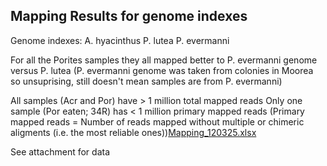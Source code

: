 ## Mapping Results for genome indexes
Genome indexes:
A. hyacinthus
P. lutea
P. evermanni

For all the Porites samples they all mapped better to P. evermanni genome versus P. lutea
(P. evermanni genome was taken from colonies in Moorea so unsuprising, still doesn't mean samples are from P. evermanni)

All samples (Acr and Por) have > 1 million total mapped reads
Only one sample (Por eaten; 34R) has < 1 million primary mapped reads 
 (Primary mapped reads = Number of reads mapped without multiple or chimeric aligments (i.e. the most reliable ones))[Mapping_120325.xlsx](https://github.com/user-attachments/files/19208834/Mapping_120325.xlsx)

See attachment for data 

